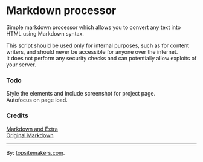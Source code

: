 # Markdown processor

Simple markdown processor which allows you to convert any text into HTML using Markdown syntax.

This script should be used only for internal purposes, such as for content writers, and should never be accessible for anyone over the internet.  
It does not perform any security checks and can potentially allow exploits of your server.

### Todo

Style the elements and include screenshot for project page.  
Autofocus on page load.

### Credits

[Markdown and Extra](http://www.michelf.com/projects/php-markdown/)  
[Original Markdown](http://daringfireball.net/projects/markdown/)

<hr>

By: [topsitemakers.com](http://www.topsitemakers.com).
